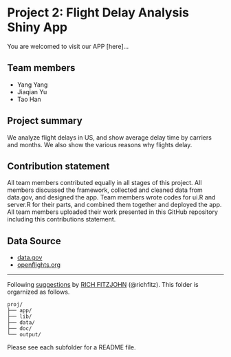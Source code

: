 # Project 2: Flight Delay Analysis Shiny App

You are welcomed to visit our APP [here]... 

## Team members
- Yang Yang
- Jiaqian Yu
- Tao Han

## Project summary
We analyze flight delays in US, and show average delay time by carriers and months. We also show the various reasons why flights delay.

## Contribution statement
All team members contributed equally in all stages of this project. All members discussed the framework, collected and cleaned data from data.gov, and designed the app. Team members wrote codes for ui.R and server.R for their parts, and combined them together and deployed the app. All team members uploaded their work presented in this GitHub repository including this contributions statement. 



## Data Source
+ [data.gov](https://www.transtats.bts.gov/DL_SelectFields.asp?Table_ID=236&DB_Short_Name=On-Time)
+ [openflights.org](https:/openflights.org/data.html)


------------------------------------------------------------------------
Following [suggestions](http://nicercode.github.io/blog/2013-04-05-projects/) by [RICH FITZJOHN](http://nicercode.github.io/about/#Team) (@richfitz). This folder is orgarnized as follows.

```
proj/
├── app/
├── lib/
├── data/
├── doc/
└── output/
```

Please see each subfolder for a README file.

